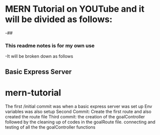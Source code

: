 # MERN Tutorial on YOUTube and it will be divided as follows:


-## 
### This readme notes is for my own use 
-It will be broken down as follows 

## Basic Express Server


# mern-tutorial
The first /initial commit was when a basic express server was set up
Env variables was also setup
Second Commit: Create the first route and also created the route file
Third commit:  the creation of the goalController followed by the cleaning up of codes in the goalRoute file. connecting and testing of all the the goalController functions
